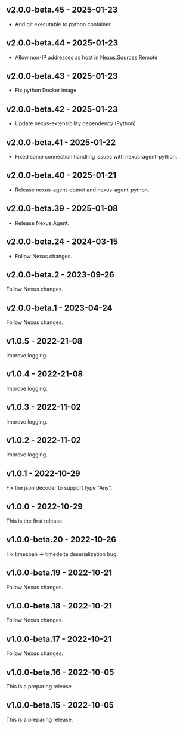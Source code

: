 ## v2.0.0-beta.45 - 2025-01-23

- Add git executable to python container

## v2.0.0-beta.44 - 2025-01-23

- Allow non-IP addresses as host in Nexus.Sources.Remote

## v2.0.0-beta.43 - 2025-01-23

- Fix python Docker image

## v2.0.0-beta.42 - 2025-01-23

- Update nexus-extensibility dependency (Python)

## v2.0.0-beta.41 - 2025-01-22

- Fixed some connection handling issues with nexus-agent-python.

## v2.0.0-beta.40 - 2025-01-21

- Release nexus-agent-dotnet and nexus-agent-python.

## v2.0.0-beta.39 - 2025-01-08

- Release Nexus.Agent.

## v2.0.0-beta.24 - 2024-03-15

- Follow Nexus changes.

## v2.0.0-beta.2 - 2023-09-26

Follow Nexus changes.

## v2.0.0-beta.1 - 2023-04-24

Follow Nexus changes.

## v1.0.5 - 2022-21-08

Improve logging.

## v1.0.4 - 2022-21-08

Improve logging.

## v1.0.3 - 2022-11-02

Improve logging.

## v1.0.2 - 2022-11-02

Improve logging.

## v1.0.1 - 2022-10-29

Fix the json decoder to support type "Any".

## v1.0.0 - 2022-10-29

This is the first release.

## v1.0.0-beta.20 - 2022-10-26

Fix timespan -> timedelta deserialization bug.

## v1.0.0-beta.19 - 2022-10-21

Follow Nexus changes.

## v1.0.0-beta.18 - 2022-10-21

Follow Nexus changes.

## v1.0.0-beta.17 - 2022-10-21

Follow Nexus changes.

## v1.0.0-beta.16 - 2022-10-05

This is a preparing release.

## v1.0.0-beta.15 - 2022-10-05

This is a preparing release.
